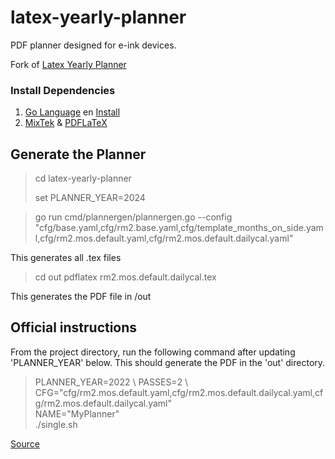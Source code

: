 # latex-yearly-planner

PDF planner designed for e-ink devices.

Fork of [Latex Yearly Planner](https://github.com/kudrykv/latex-yearly-planner/)

### Install Dependencies

1. [Go Language](https://go.dev/dl/) en [Install](https://go.dev/doc/install)
2. [MixTek](https://miktex.org/download) & [PDFLaTeX](https://www.latex-project.org/get/)

## Generate the Planner

> cd latex-yearly-planner
> 
> set PLANNER_YEAR=2024

> go run cmd/plannergen/plannergen.go --config "cfg/base.yaml,cfg/rm2.base.yaml,cfg/template_months_on_side.yaml,cfg/rm2.mos.default.yaml,cfg/rm2.mos.default.dailycal.yaml"

This generates all .tex files

> cd out
> pdflatex rm2.mos.default.dailycal.tex

This generates the PDF file in /out

## Official instructions

From the project directory, run the following command after updating
'PLANNER_YEAR' below. This should generate the PDF in the 'out' directory.

> PLANNER_YEAR=2022 \   PASSES=2 \   CFG="cfg/rm2.mos.default.yaml,cfg/rm2.mos.default.dailycal.yaml,cfg/rm2.mos.default.dailycal.yaml" \
  NAME="MyPlanner" \
  ./single.sh

[Source](https://github.com/kudrykv/latex-yearly-planner/discussions/34#discussioncomment-3128344)
